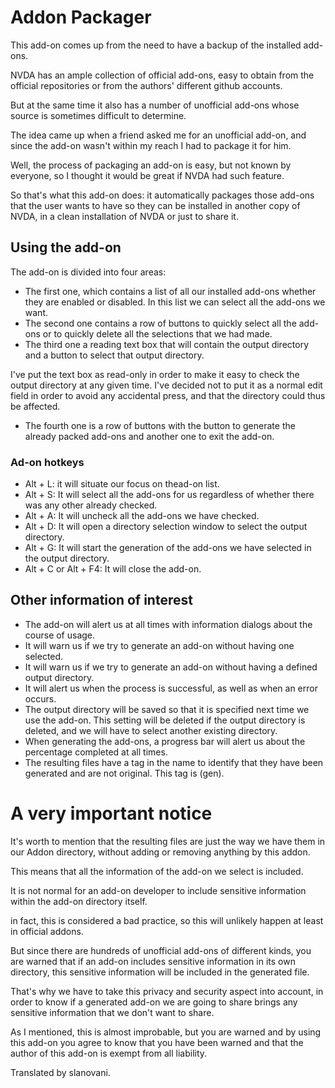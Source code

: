 # Addon Packager

This add-on comes up  from the need to have a backup of the installed add-ons.

NVDA has an ample collection of official add-ons, easy to obtain from the official repositories or from the authors' different github accounts.

But at the same time it also has a number of unofficial add-ons whose source  is sometimes difficult to determine.

The idea came up when a friend asked me for an unofficial add-on, and since the add-on wasn't within my reach I had to package it for him.

Well, the process of packaging an add-on is easy, but not known by everyone, so I thought it would be great if NVDA had such feature.

So that's what this add-on does: it automatically packages those add-ons that the user wants to have so they can be installed in another copy of NVDA, in a clean installation of NVDA or just to share it.
## Using the add-on

The add-on is divided into four areas:

* The first one, which  contains a list of all our installed add-ons whether they are enabled or disabled. In this list we can select all the add-ons we want.
* The second one contains a row of buttons to quickly select all the add-ons or to quickly delete all the selections that we had made.
* The third one a reading text box that will contain the output directory and a button to select that output directory.

I've put the text box as read-only  in order to make it easy to check the output directory at any given time. I've decided not to put it as a normal edit field in order to avoid any  accidental press, and that the directory could thus be affected.

* The fourth one is a row of buttons with the button to generate the already packed add-ons and another one to exit the add-on.

### Ad-on hotkeys

* Alt + L: it will situate our focus on thead-on list.
* Alt + S: It will select all the add-ons for us regardless of whether there was any other already checked.
* Alt + A: It will uncheck all the add-ons we have checked.
* Alt + D: It will open a directory selection window to select the output directory.
* Alt + G: It will start the generation of the add-ons  we have selected in the output directory.
* Alt + C or Alt + F4: It will close the add-on.

## Other information of interest

* The add-on will alert us at all times with information dialogs about the course of usage.
* It will warn us if we try to generate an add-on without having one selected.
* It will warn us if we try to generate an add-on without having a defined output directory.
* It will alert us when the process is successful, as well as when an error occurs.
* The output directory will be saved so that it is specified  next time we use the add-on. This setting will be deleted if the output directory is deleted, and we will have to select another existing directory.
* When generating the add-ons, a progress bar will alert us about the percentage completed at all times.
* The resulting files have a tag in the name to identify that they have been generated and are not original. This tag is (gen).

# A very important notice

It's worth to mention that the resulting files are just the way we have them in our Addon directory, without adding or removing anything by this addon.

This means that all the information of the add-on we select is included.

It is not normal for an add-on developer to include sensitive information within the add-on directory itself.

in fact, this is considered a bad practice, so this will unlikely happen at least in official addons.

But since there are hundreds of unofficial add-ons of different kinds, you are warned that if an add-on includes sensitive information in its own directory, this sensitive information will be included in the generated file.


That's why we have to take this privacy and security aspect into account, in order to know if a generated add-on we are going to share brings any sensitive information that we don't want to share.

As I mentioned, this is almost improbable, but you are warned and by using this add-on you agree to know that you have been warned and that the author of this add-on is exempt  from  all liability.

Translated by slanovani.